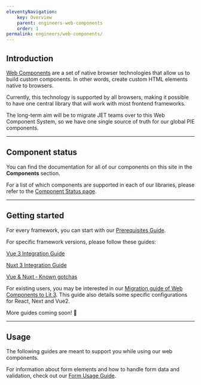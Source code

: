 ```yaml
---
eleventyNavigation:
    key: Overview
    parent: engineers-web-components
    order: 1
permalink: engineers/web-components/
---
```


## Introduction

[Web Components](https://developer.mozilla.org/en-US/docs/Web/API/Web_components) are a set of native browser technologies that allow us to build custom components. In other words, create custom HTML elements native to browsers. 

Currently, this technology is supported by all browsers, making it possible to have one central library that will work with most frontend frameworks.

The long-term aim will be to migrate JET teams over to this Web Component System, so we have one single source of truth for our global PIE components.

---

## Component status

You can find the documentation for all of our components on this site in the **Components** section.

For a list of which components are supported in each of our libraries, please refer to the [Component Status page](/components/component-status/).

___

## Getting started

For every framework, you can start with our [Prerequisites Guide](https://github.com/justeattakeaway/pie/wiki/Getting-started-with-PIE-Web-Components).

For specific framework versions, please follow these guides:

[Vue 3 Integration Guide](https://github.com/justeattakeaway/pie/wiki/PIE-Web-Components-%E2%80%90-Vue-Integration-Guide)

[Nuxt 3 Integration Guide](https://github.com/justeattakeaway/pie/wiki/PIE-Web-Components-%E2%80%90-Nuxt-3)

[Vue & Nuxt ‐ Known gotchas](https://github.com/justeattakeaway/pie/wiki/Vue-Nuxt-%E2%80%90-Known-gotchas)

For existing users, you may be interested in our [Migration guide of Web Components to Lit 3](https://github.com/justeattakeaway/pie/wiki/PIE-Web-Components-%E2%80%90-Nuxt-2---Next-10---Vue-2-Integration). This guide also details some specific configurations for React, Next and Vue2.

More guides coming soon! 🚀

___

## Usage

The following guides are meant to support you while using our web components.

For information about form elements and how to handle form data and validation, check out our [Form Usage Guide](https://github.com/justeattakeaway/pie/wiki/Form-Controls#pie-forms-usage).
